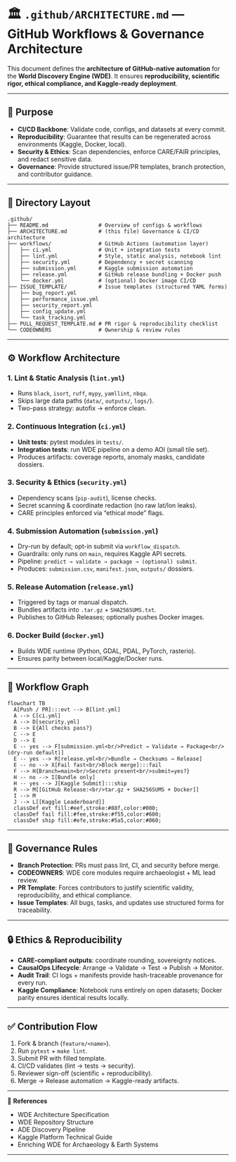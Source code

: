 # 🏛️ `.github/ARCHITECTURE.md` — GitHub Workflows & Governance Architecture

This document defines the **architecture of GitHub-native automation** for the **World Discovery Engine (WDE)**.
It ensures **reproducibility, scientific rigor, ethical compliance, and Kaggle-ready deployment**.

---

## 🎯 Purpose

* **CI/CD Backbone**: Validate code, configs, and datasets at every commit.
* **Reproducibility**: Guarantee that results can be regenerated across environments (Kaggle, Docker, local).
* **Security & Ethics**: Scan dependencies, enforce CARE/FAIR principles, and redact sensitive data.
* **Governance**: Provide structured issue/PR templates, branch protection, and contributor guidance.

---

## 📂 Directory Layout

```
.github/
├── README.md                # Overview of configs & workflows
├── ARCHITECTURE.md          # (this file) Governance & CI/CD architecture
├── workflows/               # GitHub Actions (automation layer)
│   ├── ci.yml               # Unit + integration tests
│   ├── lint.yml             # Style, static analysis, notebook lint
│   ├── security.yml         # Dependency + secret scanning
│   ├── submission.yml       # Kaggle submission automation
│   ├── release.yml          # GitHub release bundling + Docker push
│   └── docker.yml           # (optional) Docker image CI/CD
├── ISSUE_TEMPLATE/          # Issue templates (structured YAML forms)
│   ├── bug_report.yml
│   ├── performance_issue.yml
│   ├── security_report.yml
│   ├── config_update.yml
│   └── task_tracking.yml
├── PULL_REQUEST_TEMPLATE.md # PR rigor & reproducibility checklist
└── CODEOWNERS               # Ownership & review rules
```

---

## ⚙️ Workflow Architecture

### 1. **Lint & Static Analysis** (`lint.yml`)

* Runs `black`, `isort`, `ruff`, `mypy`, `yamllint`, `nbqa`.
* Skips large data paths (`data/`, `outputs/`, `logs/`).
* Two-pass strategy: autofix → enforce clean.

### 2. **Continuous Integration** (`ci.yml`)

* **Unit tests**: pytest modules in `tests/`.
* **Integration tests**: run WDE pipeline on a demo AOI (small tile set).
* Produces artifacts: coverage reports, anomaly masks, candidate dossiers.

### 3. **Security & Ethics** (`security.yml`)

* Dependency scans (`pip-audit`), license checks.
* Secret scanning & coordinate redaction (no raw lat/lon leaks).
* CARE principles enforced via “ethical mode” flags.

### 4. **Submission Automation** (`submission.yml`)

* Dry-run by default; opt-in submit via `workflow_dispatch`.
* Guardrails: only runs on `main`, requires Kaggle API secrets.
* Pipeline: `predict → validate → package → (optional) submit`.
* Produces: `submission.csv`, `manifest.json`, `outputs/` dossiers.

### 5. **Release Automation** (`release.yml`)

* Triggered by tags or manual dispatch.
* Bundles artifacts into `.tar.gz` + `SHA256SUMS.txt`.
* Publishes to GitHub Releases; optionally pushes Docker images.

### 6. **Docker Build** (`docker.yml`)

* Builds WDE runtime (Python, GDAL, PDAL, PyTorch, rasterio).
* Ensures parity between local/Kaggle/Docker runs.

---

## 🔄 Workflow Graph

```mermaid
flowchart TB
  A[Push / PR]:::evt --> B[lint.yml]
  A --> C[ci.yml]
  A --> D[security.yml]
  B --> E{All checks pass?}
  C --> E
  D --> E
  E -- yes --> F[submission.yml<br/>Predict → Validate → Package<br/>(dry-run default)]
  E -- yes --> R[release.yml<br/>Bundle → Checksums → Release]
  E -- no --> X[Fail fast<br/>Block merge]:::fail
  F --> H{Branch=main<br/>Secrets present<br/>submit=yes?}
  H -- no --> I[Bundle only]
  H -- yes --> J[Kaggle Submit]:::ship
  R --> M[[GitHub Release:<br/>tar.gz + SHA256SUMS + Docker]]
  I --> M
  J --> L[[Kaggle Leaderboard]]
  classDef evt fill:#eef,stroke:#88f,color:#000;
  classDef fail fill:#fee,stroke:#f55,color:#600;
  classDef ship fill:#efe,stroke:#5a5,color:#060;
```

---

## 📜 Governance Rules

* **Branch Protection**: PRs must pass lint, CI, and security before merge.
* **CODEOWNERS**: WDE core modules require archaeologist + ML lead review.
* **PR Template**: Forces contributors to justify scientific validity, reproducibility, and ethical compliance.
* **Issue Templates**: All bugs, tasks, and updates use structured forms for traceability.

---

## 🔒 Ethics & Reproducibility

* **CARE-compliant outputs**: coordinate rounding, sovereignty notices.
* **CausalOps Lifecycle**: Arrange → Validate → Test → Publish → Monitor.
* **Audit Trail**: CI logs + manifests provide hash-traceable provenance for every run.
* **Kaggle Compliance**: Notebook runs entirely on open datasets; Docker parity ensures identical results locally.

---

## ✅ Contribution Flow

1. Fork & branch (`feature/<name>`).
2. Run `pytest` + `make lint`.
3. Submit PR with filled template.
4. CI/CD validates (lint → tests → security).
5. Reviewer sign-off (scientific + reproducibility).
6. Merge → Release automation → Kaggle-ready artifacts.

---

📖 **References**

* WDE Architecture Specification
* WDE Repository Structure
* ADE Discovery Pipeline
* Kaggle Platform Technical Guide
* Enriching WDE for Archaeology & Earth Systems

---
